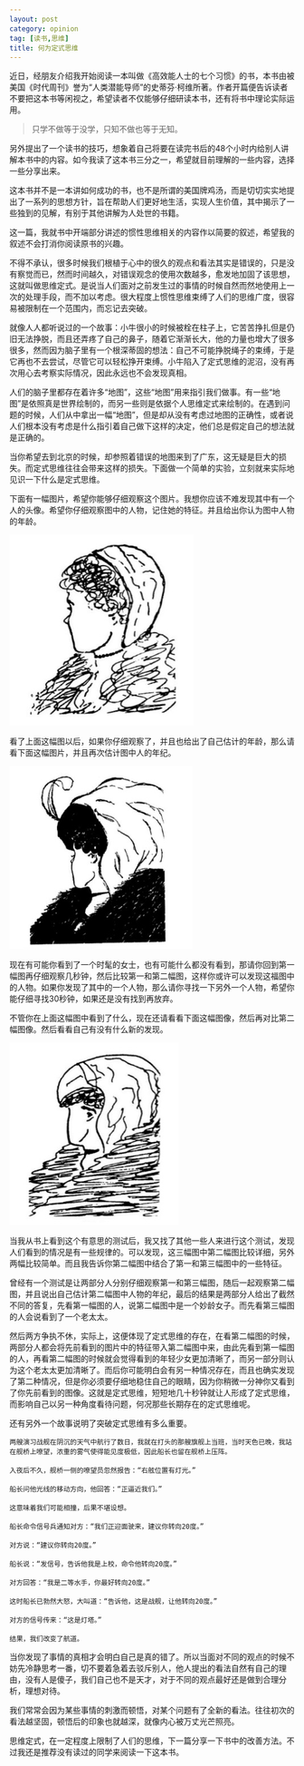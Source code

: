 ```yaml
---
layout: post
category: opinion
tag: [读书,思维]
title: 何为定式思维
---
```


近日，经朋友介绍我开始阅读一本叫做《高效能人士的七个习惯》的书，本书由被美国《时代周刊》誉为“人类潜能导师”的史蒂芬·柯维所著。作者开篇便告诉读者不要把这本书等闲视之，希望读者不仅能够仔细研读本书，还有将书中理论实际运用。

> 只学不做等于没学，只知不做也等于无知。

另外提出了一个读书的技巧，想象着自己将要在读完书后的48个小时内给别人讲解本书中的内容。如今我读了这本书三分之一，希望就目前理解的一些内容，选择一些分享出来。

这本书并不是一本讲如何成功的书，也不是所谓的美国牌鸡汤，而是切切实实地提出了一系列的思想方针，旨在帮助人们更好地生活，实现人生价值，其中揭示了一些独到的见解，有别于其他讲解为人处世的书籍。

这一篇，我就书中开端部分讲述的惯性思维相关的内容作以简要的叙述，希望我的叙述不会打消你阅读原书的兴趣。

不得不承认，很多时候我们根植于心中的很久的观点和看法其实是错误的，只是没有察觉而已，然而时间越久，对错误观念的使用次数越多，愈发地加固了该思想，这就叫做思维定式。是说当人们面对之前发生过的事情的时候自然而然地使用上一次的处理手段，而不加以考虑。很大程度上惯性思维束缚了人们的思维广度，很容易被限制在一个范围内，而忘记去突破。

就像人人都听说过的一个故事：小牛很小的时候被栓在柱子上，它苦苦挣扎但是仍旧无法挣脱，而且还弄疼了自己的鼻子，随着它渐渐长大，他的力量也增大了很多很多，然而因为脑子里有一个根深蒂固的想法：自己不可能挣脱绳子的束缚，于是它再也不去尝试，尽管它可以轻松挣开束缚。小牛陷入了定式思维的泥沼，没有再次用心去考察实际情况，因此永远也不会发现真相。

人们的脑子里都存在着许多“地图”，这些“地图”用来指引我们做事。有一些“地图”是依照真是世界绘制的，而另一些则是依据个人思维定式来绘制的。在遇到问题的时候，人们从中拿出一幅“地图”，但是却从没有考虑过地图的正确性，或者说人们根本没有考虑是什么指引着自己做下这样的决定，他们总是假定自己的想法就是正确的。

当你希望去到北京的时候，却参照着错误的地图来到了广东，这无疑是巨大的损失。而定式思维往往会带来这样的损失。下面做一个简单的实验，立刻就来实际地见识一下什么是定式思维。

下面有一幅图片，希望你能够仔细观察这个图片。我想你应该不难发现其中有一个人的头像。希望你仔细观察图中的人物，记住她的特征。并且给出你认为图中人物的年龄。


![](/images/blog/2016/tm1.jpg)

看了上面这幅图以后，如果你仔细观察了，并且也给出了自己估计的年龄，那么请看下面这幅图片，并且再次估计图中人的年纪。

![](/images/blog/2016/tm2.jpg)

现在有可能你看到了一个时髦的女士，也有可能什么都没有看到，那请你回到第一幅图再仔细观察几秒钟，然后比较第一和第二幅图，这样你或许可以发现这福图中的人物。如果你发现了其中的一个人物，那么请你寻找一下另外一个人物，希望你能仔细寻找30秒钟，如果还是没有找到再放弃。


不管你在上面这幅图中看到了什么，现在还请看看下面这幅图像，然后再对比第二幅图像。然后看看自己有没有什么新的发现。

![](/images/blog/2016/tm3.jpg)

当我从书上看到这个有意思的测试后，我又找了其他一些人来进行这个测试，发现人们看到的情况是有一些规律的。可以发现，这三幅图中第二幅图比较详细，另外两幅比较简单。而且我告诉你第二幅图中结合了第一和第三幅图中的一些特征。

曾经有一个测试是让两部分人分别仔细观察第一和第三幅图，随后一起观察第二幅图，并且说出自己估计第二幅图中人物的年纪，最后的结果是两部分人给出了截然不同的答复，先看第一幅图的人，说第二幅图中是一个妙龄女子。而先看第三幅图的人会说看到了一个老太太。

然后两方争执不休，实际上，这便体现了定式思维的存在，在看第二幅图的时候，两部分人都会将先前看到的图片中的特征带入第二幅图中来，由此先看到第一幅图的人，再看第二幅图的时候就会觉得看到的年轻少女更加清晰了，而另一部分则认为这个老太太更加清晰了。而后你可能明白会有另一种情况存在，而且也确实发现了第二种情况，但是你必须要仔细地稳住自己的眼睛，因为你稍微一分神你又看到了你先前看到的图像。这就是定式思维，短短地几十秒钟就让人形成了定式思维，而影响自己以另一种角度看待问题，何况那些长期存在的定式思维呢。

还有另外一个故事说明了突破定式思维有多么重要。

```
两艘演习战舰在阴沉的天气中航行了数日，我就在打头的那艘旗舰上当班，当时天色已晚，我站在舰桥上嘹望，浓重的雾气使得能见度极低，因此船长也留在舰桥上压阵。

入夜后不久，舰桥一侧的嘹望员忽然报告：“右舷位置有灯光。”

船长问他光线的移动方向，他回答：“正逼近我们。”

这意味着我们可能相撞，后果不堪设想。

船长命令信号兵通知对方：“我们正迎面驶来，建议你转向20度。”

对方说：“建议你转向20度。”

船长说：“发信号，告诉他我是上校，命令他转向20度。”

对方回答：“我是二等水手，你最好转向20度。”

这时船长已勃然大怒，大叫道：“告诉他，这是战舰，让他转向20度。”

对方的信号传来：“这是灯塔。”

结果，我们改变了航道。
```

当你发现了事情的真相才会明白自己是真的错了。所以当面对不同的观点的时候不妨先冷静思考一番，切不要着急着去驳斥别人，他人提出的看法自然有自己的理由，没有人是傻子，我们自己也不是天才，对于不同的观点最好还是做到合理分析，理想对待。

我们常常会因为某些事情的刺激而顿悟，对某个问题有了全新的看法。往往初次的看法越坚固，顿悟后的印象也就越深，就像内心被万丈光芒照亮。

思维定式，在一定程度上限制了人们的思维，下一篇分享一下书中的改善方法。不过我还是推荐没有读过的同学来阅读一下这本书。